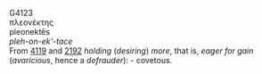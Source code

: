 <body>
  <p>G4123<br>  πλεονέκτης  <br> pleonektēs  <br><i>pleh-on-ek‘-tace </i><br>From <a href="g4119.htm">4119</a> and <a href="g2192.htm">2192</a>  <i>holding</i> (<i>desiring</i>) <i>more</i>, that is, <i>eager</i> <i>for</i> <i>gain</i> (<i>avaricious</i>, hence a <i>defrauder</i>): - covetous.<br></p>
 </body>